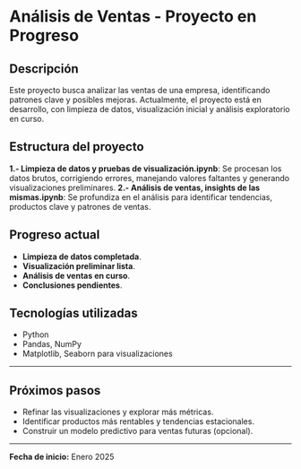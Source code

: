 # Análisis de Ventas - Proyecto en Progreso

## Descripción
Este proyecto busca analizar las ventas de una empresa, identificando patrones clave y posibles mejoras. Actualmente, el proyecto está en desarrollo, con limpieza de datos, visualización inicial y análisis exploratorio en curso.

## Estructura del proyecto
**1.- Limpieza de datos y pruebas de visualización.ipynb**: Se procesan los datos brutos, corrigiendo errores, manejando valores faltantes y generando visualizaciones preliminares.
**2.- Análisis de ventas, insights de las mismas.ipynb**: Se profundiza en el análisis para identificar tendencias, productos clave y patrones de ventas.

## Progreso actual
- **Limpieza de datos completada**.
- **Visualización preliminar lista**.
- **Análisis de ventas en curso**.
- **Conclusiones pendientes**.

## Tecnologías utilizadas
- Python
- Pandas, NumPy
- Matplotlib, Seaborn para visualizaciones

---

## Próximos pasos
- Refinar las visualizaciones y explorar más métricas.
- Identificar productos más rentables y tendencias estacionales.
- Construir un modelo predictivo para ventas futuras (opcional).

---

  
**Fecha de inicio:** Enero 2025
